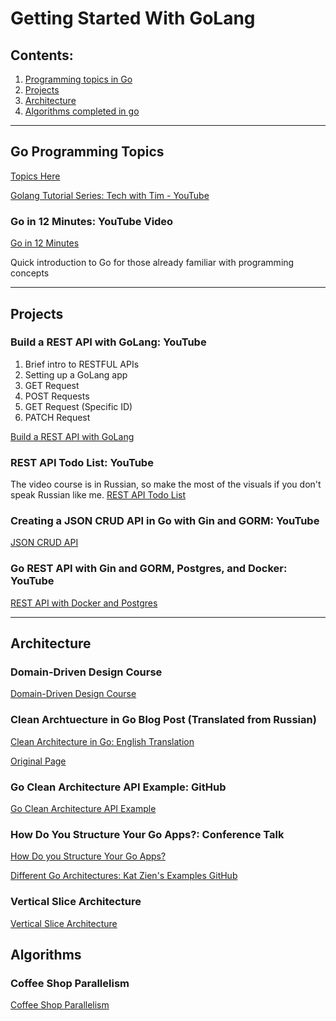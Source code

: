 
# Getting Started With GoLang

## Contents:

1. [Programming topics in Go](#go-programming-topics)
2. [Projects](#projects)
3. [Architecture](#architecture)
4. [Algorithms completed in go](#algorithms)

***

## Go Programming Topics

[Topics Here](./go-lang/go-lang-tutorial.md)

[Golang Tutorial Series: Tech with Tim - YouTube](./go-lang/go-lang-tutorial.md)

### Go in 12 Minutes: YouTube Video

[Go in 12 Minutes](https://www.youtube.com/watch?v=1rxDzs0zgcE)

Quick introduction to Go for those already familiar with programming concepts

***

## Projects

### Build a REST API with GoLang: YouTube

1. Brief intro to RESTFUL APIs
2. Setting up a GoLang app
3. GET Request
4. POST Requests
5. GET Request (Specific ID)
6. PATCH Request

[Build a REST API with GoLang](https://www.youtube.com/watch?v=d_L64KT3SFM)


### REST API Todo List: YouTube

The video course is in Russian, so make the most of the visuals if you don't speak Russian like me.
[REST API Todo List](https://www.youtube.com/watch?v=1LFbmWk7NLQ&list=PLbTTxxr-hMmyFAvyn7DeOgNRN8BQdjFm8)

### Creating a JSON CRUD API in Go with Gin and GORM: YouTube

[JSON CRUD API](https://www.youtube.com/watch?v=lf_kiH_NPvM`)

### Go REST API with Gin and GORM, Postgres, and Docker: YouTube

[REST API with Docker and Postgres](https://www.youtube.com/watch?v=ZI6HaPKHYsg)

***

## Architecture

### Domain-Driven Design Course
[Domain-Driven Design Course](https://www.youtube.com/playlist?list=PLZBNtT95PIW3BPNYF5pYOi4MJjg_boXCG)

### Clean Archtuecture in Go Blog Post (Translated from Russian)

[Clean Architecture in Go: English Translation](https://www-zhashkevych-com.translate.goog/clean-architecture?_x_tr_sl=es&_x_tr_tl=en&_x_tr_hl=en&_x_tr_pto=wapp)

[Original Page](https://www.zhashkevych.com/clean-architecture)

### Go Clean Architecture API Example: GitHub

[Go Clean Architecture API Example](https://github.com/zhashkevych/go-clean-architecture)

### How Do You Structure Your Go Apps?: Conference Talk

[How Do you Structure Your Go Apps?](https://www.youtube.com/watch?v=1rxDzs0zgcE)

[Different Go Architectures: Kat Zien's Examples GitHub](https://github.com/katzien/go-structure-examples)


### Vertical Slice Architecture
[Vertical Slice Architecture](https://medium.com/@Headspring/why-vertical-slice-architecture-is-better-if-you-know-these-few-things-63251cbe80c6)


## Algorithms

### Coffee Shop Parallelism

[Coffee Shop Parallelism](https://github.com/Sajmani/dotgo/blob/master/coffee/main.go)



